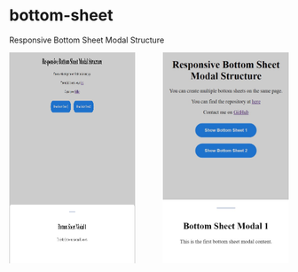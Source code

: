 # bottom-sheet
 Responsive Bottom Sheet Modal Structure

<div style="display: flex; justify-content: space-between;">
    <img src="images/example-1.jpg" alt="desktop" width="45%">
    <img src="images/example-2.jpg" alt="mobile" width="45%">
</div>
